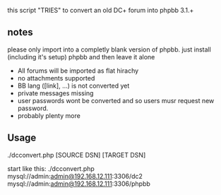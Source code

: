 this script "TRIES" to convert an old DC+ forum into phpbb 3.1.+

notes
-----

please only import into a completly blank version of phpbb. just install (including it's setup) phpbb and then leave it alone

- All forums will be imported as flat hirachy
- no attachments supported
- BB lang ([link], ...) is not converted yet
- private messages missing
- user passwords wont be converted and so users musr request new password.
- probably plenty more


Usage
-----
./dcconvert.php [SOURCE DSN] [TARGET DSN]

start like this:
	./dcconvert.php mysql://admin:admin@192.168.12.111:3306/dc2 mysql://admin:admin@192.168.12.111:3306/phpbb
